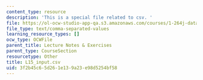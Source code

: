 ```yaml
---
content_type: resource
description: 'This is a special file related to csv. '
file: https://ol-ocw-studio-app-qa.s3.amazonaws.com/courses/1-264j-database-internet-and-systems-integration-technologies-fall-2013/3f2b45c65d261e139a23e98d5254bf58_L15_input.csv
file_type: text/comma-separated-values
learning_resource_types: []
ocw_type: OCWFile
parent_title: Lecture Notes & Exercises
parent_type: CourseSection
resourcetype: Other
title: L15_input.csv
uid: 3f2b45c6-5d26-1e13-9a23-e98d5254bf58
---
```

